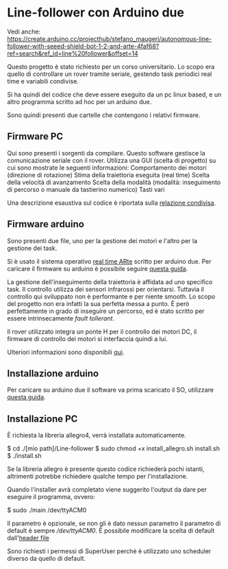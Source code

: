 # Line-follower con Arduino due

Vedi anche: https://create.arduino.cc/projecthub/stefano_maugeri/autonomous-line-follower-with-seeed-shield-bot-1-2-and-arte-4faf68?ref=search&ref_id=line%20follower&offset=14

Questo progetto è stato richiesto per un corso universitario. 
Lo scopo era quello di controllare un rover tramite seriale, gestendo task periodici real time e variabili condivise.

Si ha quindi del codice che deve essere eseguito da un pc linux based, e un altro programma scritto ad hoc per un arduino due.

Sono quindi presenti due cartelle che contengono i relativi firmware.

## Firmware PC
Qui sono presenti i sorgenti da compilare.
Questo software gestisce la comunicazione seriale con il rover. Utilizza una GUI (scelta di progetto) su cui sono mostrate le seguenti informazioni:
  Comportamento dei motori (direzione di rotazione)
  Stima della traiettoria eseguita (real time)
  Scelta della velocità di avanzamento
  Scelta della modalità (modalità: inseguimento di percorso o manuale da tastierino numerico)
  Tasti vari
  
Una descrizione esaustiva sul codice è riportata sulla [relazione condivisa](Report_ita.pdf).

## Firmware arduino
Sono presenti due file, uno per la gestione dei motori e l'altro per la gestione dei task.

Si è usato il sistema operativo [real time ARte](http://arte.retis.santannapisa.it/) scritto per arduino due.
Per caricare il firmware su arduino è possibile seguire [questa guida](http://arte.retis.santannapisa.it/getting_started.html).

La gestione dell'inseguimento della traiettoria è affidata ad uno specifico task. Il controllo utilizza dei sensori infrarossi per orientarsi.
Tuttavia il controllo qui sviluppato non è performante e per niente smooth. Lo scopo del progetto non era infatti la sua perfetta messa a punto. È però perfettamente in grado di inseguire un percorso, ed è stato scritto per essere intrinsecamente _fault tollerant_. 

Il rover utilizzato integra un ponte H per il controllo dei motori DC, il firmware di controllo dei motori si interfaccia quindi a lui.

Ulteriori informazioni sono disponibili [qui](Line-follower/Report_ita.pdf).

## Installazione arduino
Per caricare su arduino due il software va prima scaricato il SO, utilizzare [questa guida](http://arte.retis.santannapisa.it/getting_started.html). 

## Installazione PC
È richiesta la libreria allegro4, verrà installata automaticamente.

$ cd ./[mio path]/Line-follower
$ sudo chmod +x install_allegro.sh  install.sh
$ ./install.sh

Se la libreria allegro è presente questo codice richiederà pochi istanti, altrimenti potrebbe richiedere qualche tempo per l'installazione.

Quando l'installer avrà completato viene suggerito l'output da dare per eseguire il programma, ovvero:

$ sudo ./main /dev/ttyACM0

Il parametro è opzionale, se non gli è dato nessun parametro il parametro di default è sempre _/dev/ttyACM0_. È possibile modificare la scelta di default dall'[header file](firmwarePc/mainFunction/headerFile.h)

Sono richiesti i permessi di SuperUser perchè è utilizzato uno scheduler diverso da quello di default.





